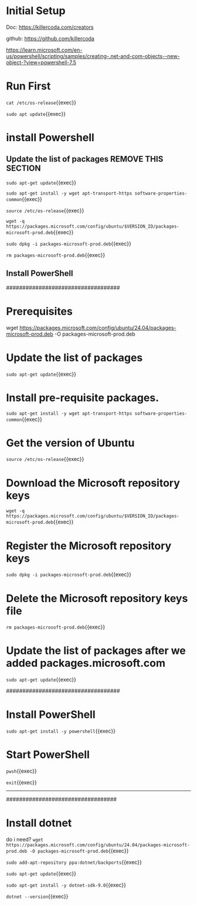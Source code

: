 
# Initial Setup

Doc: https://killercoda.com/creators

github: https://github.com/killercoda

https://learn.microsoft.com/en-us/powershell/scripting/samples/creating-.net-and-com-objects--new-object-?view=powershell-7.5

# Run First

`cat /etc/os-release`{{exec}}

`sudo apt update`{{exec}}



# install Powershell

## Update the list of packages REMOVE THIS SECTION
`sudo apt-get update`{{exec}}

`sudo apt-get install -y wget apt-transport-https software-properties-common`{{exec}}

`source /etc/os-release`{{exec}}

`wget -q https://packages.microsoft.com/config/ubuntu/$VERSION_ID/packages-microsoft-prod.deb`{{exec}}

`sudo dpkg -i packages-microsoft-prod.deb`{{exec}}

`rm packages-microsoft-prod.deb`{{exec}}



## Install PowerShell


###################################
# Prerequisites

wget https://packages.microsoft.com/config/ubuntu/24.04/packages-microsoft-prod.deb -O packages-microsoft-prod.deb

# Update the list of packages
`sudo apt-get update`{{exec}}

# Install pre-requisite packages.
`sudo apt-get install -y wget apt-transport-https software-properties-common`{{exec}}

# Get the version of Ubuntu
`source /etc/os-release`{{exec}}

# Download the Microsoft repository keys
`wget -q https://packages.microsoft.com/config/ubuntu/$VERSION_ID/packages-microsoft-prod.deb`{{exec}}

# Register the Microsoft repository keys
`sudo dpkg -i packages-microsoft-prod.deb`{{exec}}

# Delete the Microsoft repository keys file
`rm packages-microsoft-prod.deb`{{exec}}

# Update the list of packages after we added packages.microsoft.com
`sudo apt-get update`{{exec}}

###################################
# Install PowerShell
`sudo apt-get install -y powershell`{{exec}}

# Start PowerShell
`pwsh`{{exec}}

`exit`{{exec}}


---

##################################
# Install dotnet

do i need? `wget https://packages.microsoft.com/config/ubuntu/24.04/packages-microsoft-prod.deb -O packages-microsoft-prod.deb`{{exec}}


`sudo add-apt-repository ppa:dotnet/backports`{{exec}}


`sudo apt-get update`{{exec}}

`sudo apt-get install -y dotnet-sdk-9.0`{{exec}}

`dotnet --version`{{exec}}

